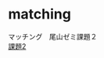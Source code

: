 # matching  
マッチング　尾山ゼミ課題２  
[課題2](https://github.com/SUZUKITAISHI/matching/blob/master/Deffered%20Acceptance(%E6%8F%90%E5%87%BA%E7%94%A8).ipynb)
